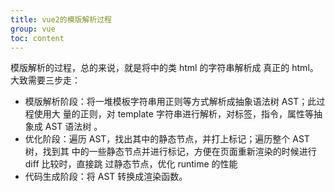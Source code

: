 ```yaml
---
title: vue2的模版解析过程
group: vue
toc: content
---
```


模版解析的过程，总的来说，就是将<template></template>中的类 html 的字符串解析成
真正的 html。大致需要三步走：

- 模版解析阶段：将一堆模板字符串用正则等方式解析成抽象语法树 AST；此过程使用大
  量的正则，对 template 字符串进行解析，对标签，指令，属性等抽象成 AST 语法树
  。
- 优化阶段：遍历 AST，找出其中的静态节点，并打上标记；遍历整个 AST 树，找到其
  中的一些静态节点并进行标记，方便在页面重新渲染的时候进行 diff 比较时，直接跳
  过静态节点，优化 runtime 的性能
- 代码生成阶段：将 AST 转换成渲染函数。
